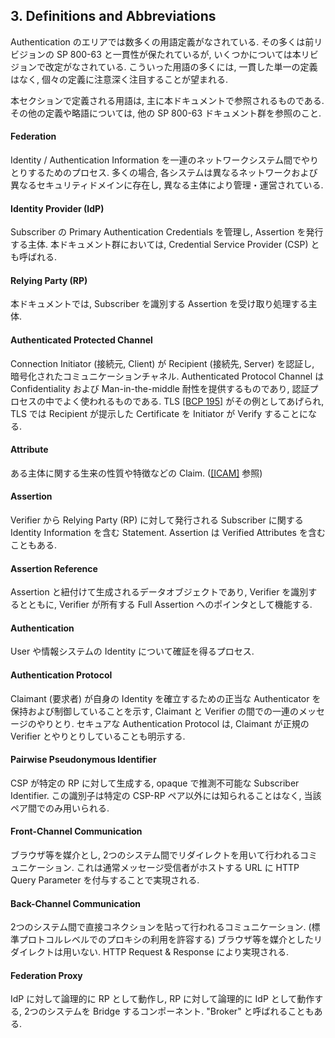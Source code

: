 <a name="sec3"></a>

## 3. Definitions and Abbreviations

Authentication のエリアでは数多くの用語定義がなされている.
その多くは前リビジョンの SP 800-63 と一貫性が保たれているが, いくつかについては本リビジョンで改定がなされている.
こういった用語の多くには, 一貫した単一の定義はなく, 個々の定義に注意深く注目することが望まれる.

<!-- There are a variety of definitions used in the area of authentication. While many terms are consistent with earlier revisions version of SP 800-63, some have changed in this revision. Since there is no single, consistent definition of many of these terms, careful attention to how the terms are defined here is warranted. -->

本セクションで定義される用語は, 主に本ドキュメントで参照されるものである.
その他の定義や略語については, 他の SP 800-63 ドキュメント群を参照のこと.

<!-- The definitions in this section are primarily those that are referenced in this document. Refer to the other documents in the SP 800-63 document family for additional definitions and abbreviations specific to their content. -->

#### Federation

Identity / Authentication Information を一連のネットワークシステム間でやりとりするためのプロセス.
多くの場合, 各システムは異なるネットワークおよび異なるセキュリティドメインに存在し, 異なる主体により管理・運営されている.

<!-- A process that allows for the conveyance of identity and authentication information across a set of networked systems. These systems are often run and controlled by disparate parties in different network and security domains. -->

#### Identity Provider (IdP)

Subscriber の Primary Authentication Credentials を管理し, Assertion を発行する主体.
本ドキュメント群においては, Credential Service Provider (CSP) とも呼ばれる.

<!-- The party that manages the subscriber's primary authentication credentials and issues assertions derived from those credentials. This is commonly the credential service provider (CSP) as discussed within this document suite. -->

#### Relying Party (RP)

本ドキュメントでは, Subscriber を識別する Assertion を受け取り処理する主体.

<!-- In this document, the party that receives and processes the assertion identifying the subscriber. -->

#### Authenticated Protected Channel

Connection Initiator (接続元, Client) が Recipient (接続先, Server) を認証し, 暗号化されたコミュニケーションチャネル.
Authenticated Protocol Channel は Confidentiality および Man-in-the-middle 耐性を提供するものであり, 認証プロセスの中でよく使われるものである.
TLS [[BCP 195]](#bcp195) がその例としてあげられ, TLS では Recipient が提示した Certificate を Initiator が Verify することになる.

<!-- A communication channel that uses approved encryption where the initiator of the connection (client) has authenticated the recipient (server). Authenticated protected channels provide confidentiality and man-in-the-middle protection and are frequently used in the user authentication process. TLS [[BCP 195]](#bcp195) is an example of an authenticated protected channel when the certificate presented by the recipient is verified by the initiator. -->

#### Attribute

ある主体に関する生来の性質や特徴などの Claim. ([[ICAM]](#ICAM) 参照)

<!-- A claim of a named quality or characteristic inherent in or ascribed to someone or something. (See term in [[ICAM]](#ICAM) for more information.) -->

#### Assertion

Verifier から Relying Party (RP) に対して発行される Subscriber に関する Identity Information を含む Statement.
Assertion は Verified Attributes を含むこともある.

<!-- A statement from a verifier to a Relying Party (RP) that contains identity information about a subscriber. Assertions may also contain verified attributes. -->

#### Assertion Reference

Assertion と紐付けて生成されるデータオブジェクトであり, Verifier を識別するとともに, Verifier が所有する Full Assertion へのポインタとして機能する.

<!-- A data object, created in conjunction with an assertion, which identifies the verifier and includes a pointer to the full assertion held by the verifier. -->

#### Authentication

User や情報システムの Identity について確証を得るプロセス.

<!-- The process of establishing confidence in the identity of users or information systems. -->

#### Authentication Protocol

Claimant (要求者) が自身の Identity を確立するための正当な Authenticator を保持および制御していることを示す, Claimant と Verifier の間での一連のメッセージのやりとり.
セキュアな Authentication Protocol は, Claimant が正規の Verifier とやりとりしていることも明示する.

<!-- A defined sequence of messages between a claimant and a verifier that demonstrates that the claimant has possession and control of one or more valid authenticators to establish his/her identity. Secure authentication protocols also demonstrate to the claimant that he or she is communicating with the intended verifier. -->

#### Pairwise Pseudonymous Identifier

CSP が特定の RP に対して生成する, opaque で推測不可能な Subscriber Identifier.
この識別子は特定の CSP-RP ペア以外には知られることはなく, 当該ペア間でのみ用いられる.

<!-- An opaque unguessable subscriber identifier generated by a CSP for use at a specific individual RP. This identifier is only known to and only used by one CSP-RP pair. -->

#### Front-Channel Communication

ブラウザ等を媒介とし, 2つのシステム間でリダイレクトを用いて行われるコミュニケーション.
これは通常メッセージ受信者がホストする URL に HTTP Query Parameter を付与することで実現される.

<!-- Communication between two systems that relies on redirects through an intermediary such as a browser. This is normally accomplished by appending HTTP query parameters to URLs hosted by the receiver of the message. -->

#### Back-Channel Communication

2つのシステム間で直接コネクションを貼って行われるコミュニケーション. (標準プロトコルレベルでのプロキシの利用を許容する)
ブラウザ等を媒介としたリダイレクトは用いない.
HTTP Request & Response により実現される.

<!-- Communication between two systems that relies on a direct connection (allowing for standard protocol-level proxies), without using redirects through an intermediary such as a browser. This can be accomplished using HTTP requests and responses. -->

#### Federation Proxy

IdP に対して論理的に RP として動作し, RP に対して論理的に IdP として動作する, 2つのシステムを Bridge するコンポーネント.
"Broker" と呼ばれることもある.

<!-- A component that acts as a logical RP to a set of IdPs and a logical IdP to a set of RPs, bridging the two systems with a single component. These are sometimes referred to as "brokers".  -->
